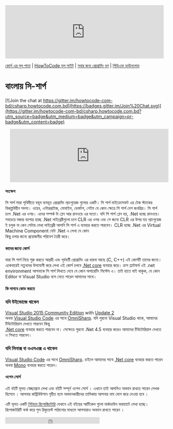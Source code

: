 <iframe scrolling="auto" frameborder="0" style="border:none; overflow:hidden; height:170px; width:100%;" allowTransparency="true" src="http://www.howtocode.com.bd/like.html"></iframe> 

[কোর্স এর মুল পাতা](http://csharp.howtocode.com.bd/) | [HowToCode মূল সাইট](http://www.howtocode.com.bd/) | [সবার জন্য প্রোগ্রামিং ব্লগ](http://blog.howtocode.com.bd/) | [পিডিএফ ডাউনলোড](https://www.gitbook.com/download/pdf/book/howtocode-com-bd/-csharp)    

# বাংলায় সি-শার্প

[![Join the chat at https://gitter.im/howtocode-com-bd/csharp.howtocode.com.bd](https://badges.gitter.im/Join%20Chat.svg)](https://gitter.im/howtocode-com-bd/csharp.howtocode.com.bd?utm_source=badge&utm_medium=badge&utm_campaign=pr-badge&utm_content=badge)

<iframe scrolling="auto" frameborder="0" style="border:none; overflow:hidden; height:170px; width:100%; margin-left: 15;" allowTransparency="true" src="http://api.howtocode.com.bd/contrib/csharp"></iframe> 


#### সংক্ষেপ

সি শার্প সারা পৃথিবীতে বহূল ব্যবহৃত প্রোগ্রামিং ল্যাংগুয়েজ গুলোর একটি। সি শার্প মাইক্রোসফট এর টেক স্ট্যাকের বিকল্পবিহীন সদস্য। ওয়েব, এন্টারপ্রাইজ, মোবাইল, ডেস্তটপ, গেইম যে কোন ক্ষেত্রে শি শার্প বেশ 
জনপ্রিয়। সি শার্প চলে .Net এর ওপর। এদের সম্পর্ক টা প্লেন আর রানওয়ে এর মতো। যদি শি শার্প প্লেন হয়, .Net হচ্ছে রানওয়ে। সবচেয়ে মজার ব্যাপার হচ্ছে .Net লাইব্রেরীগুলো চলে CLR এর ওপর এবং 
সে জন্যে CLR এর উপর যত ল্যাংগুয়েজ ই চলুক না কেন সেটায় লেখা লাইব্রেরী আপনি সি শার্প এ ব্যবহার করতে পারবেন। CLR হচ্ছে .Net এর Virtual Machine Component যেটা .Net এ লেখা যে কোন   
কিছু চলার জন্যে প্রয়োজনীয় পরিবেশ তৈরী করে।  
  
#### কাদের জন্যে কোর্স  
  
যারা সি শার্প নিয়ে শুরু করতে আগ্রহী এবং পূর্ববর্তী প্রোগ্রামিং এর ধারনা আছে (C, C++) এই কোর্সটি তাদের জন্যে। একেবারেই নতুনদের উপযোগী করে লেখা এই কোর্স চলবে [.Net core](https://dotnet.github.io/) 
ব্যবহার করে। ক্রস প্ল্যাটফর্ম এই .net environment আপনাকে সি শার্প লিখতে দেবে যে কোন অপারেটিং সিস্টেম এ। তাই হাতে যাই থাকুক, যে কোন Editor বা Visual Studio বসে যেতে পারেন আমাদের সাথে। 
  
#### কি লাগবে কোড করতে

### যদি উইন্ডোজে থাকেন
[Visual Studio 2015 Community Edition](https://www.visualstudio.com/products/visual-studio-community-vs) with [Update 2](https://go.microsoft.com/fwlink/?LinkId=798481)  
অথবা [Visual Studio Code](https://code.visualstudio.com/) এর সাথে [OmniSharp](http://www.omnisharp.net/). যদি পুরনো Visual Studio থাকে, আমাদের টিউটোরিয়াল দেখতে পারবেন কিন্তু  
[.Net core](https://dotnet.github.io/) ব্যবহার করতে পারবেন না। সেক্ষেত্রে পুরনো .Net 4.5 ব্যবহার করেও আমাদের টিউটোরিয়াল দেখতে ও শিখতে পারবেন।  

### যদি লিনাক্স বা ওএসএক্স এ থাকেন
[Visual Studio Code](https://code.visualstudio.com/) এর সাথে [OmniSharp](http://www.omnisharp.net/). চাইলে আমাদের সাথে [.Net core](https://dotnet.github.io/) ব্যবহার করতে পারেন  
অথবা [Mono](http://www.mono-project.com/) ব্যবহার করতে পারেন। 

#### ওপেন সোর্স

এই বইটি মূলত স্বেচ্ছাশ্রমে লেখা এবং বইটি সম্পূর্ন ওপেন সোর্স । এখানে তাই আপনিও অবদান রাখতে পারেন লেখক হিসেবে । আপনার কন্ট্রিবিউশান গৃহীত হলে অবদানকারীদের তালিকায় আপনার নাম যোগ করে দেওয়া হবে ।

এটি মূলত একটি [গিটহাব রিপোজিটোরি](https://github.com/howtocode-com-bd/csharp.howtocode.com.bd) যেখানে এই বইয়ের আর্টিকেল গুলো মার্কডাউন ফরম্যাটে লেখা হচ্ছে। রিপোজটরিটি ফর্ক করে পুল রিকুয়েস্ট পাঠানোর মাধ্যমে আপনারাও অবদান রাখতে পারেন ।

<iframe src="https://www.facebook.com/plugins/like.php?href=http%3A%2F%2Fcsharp.howtocode.com.bd&amp;width&amp;layout=button_count&amp;action=like&amp;show_faces=false&amp;share=true&amp;height=21&amp;appId=353725671441956" scrolling="no" frameborder="0" style="border:none; overflow:hidden; height:21px;" allowTransparency="true"></iframe>
